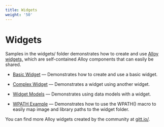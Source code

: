 ```yaml
---
title: Widgets
weight: '50'
---
```


# Widgets

Samples in the widgets/ folder demonstrates how to create and use [Alloy widgets,](/guide/Alloy_Framework/Alloy_Guide/Alloy_Widgets/) which are self-contained Alloy components that can easily be shared.

* [Basic Widget](/guide/Alloy_Framework/Alloy_Guide/Alloy_Test_Apps/Widgets/Basic_Widget/) — Demonstrates how to create and use a basic widget.

* [Complex Widget](/guide/Alloy_Framework/Alloy_Guide/Alloy_Test_Apps/Widgets/Complex_Widget/) — Demonstrates a widget using another widget.

* [Widget Models](/guide/Alloy_Framework/Alloy_Guide/Alloy_Test_Apps/Widgets/Widget_Models/) — Demonstrates using data models with a widget.

* [WPATH Example](/guide/Alloy_Framework/Alloy_Guide/Alloy_Test_Apps/Widgets/WPATH_Example/) — Demonstrates how to use the WPATH() macro to easily map image and library paths to the widget folder.

You can find more Alloy widgets created by the community at [gitt.io/](http://gitt.io/).
